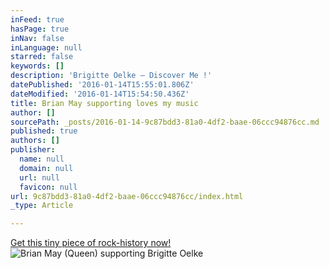 ```yaml
---
inFeed: true
hasPage: true
inNav: false
inLanguage: null
starred: false
keywords: []
description: 'Brigitte Oelke — Discover Me !'
datePublished: '2016-01-14T15:55:01.806Z'
dateModified: '2016-01-14T15:54:50.436Z'
title: Brian May supporting loves my music
author: []
sourcePath: _posts/2016-01-14-9c87bdd3-81a0-4df2-baae-06ccc94876cc.md
published: true
authors: []
publisher:
  name: null
  domain: null
  url: null
  favicon: null
url: 9c87bdd3-81a0-4df2-baae-06ccc94876cc/index.html
_type: Article

---
```

[Get this tiny piece of rock-history now! ][0]
![Brian May (Queen) supporting Brigitte Oelke](https://s3-us-west-2.amazonaws.com/the-grid-img/p/1f860098b70057449c676507912743c2b7f98410.jpg)

[0]: https://geo.itunes.apple.com/de/album/discover-me-ep/id773235693?mt=1&app=music